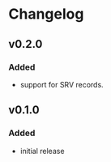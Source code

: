 # Changelog


## v0.2.0

### Added

- support for SRV records.

## v0.1.0

### Added

- initial release
